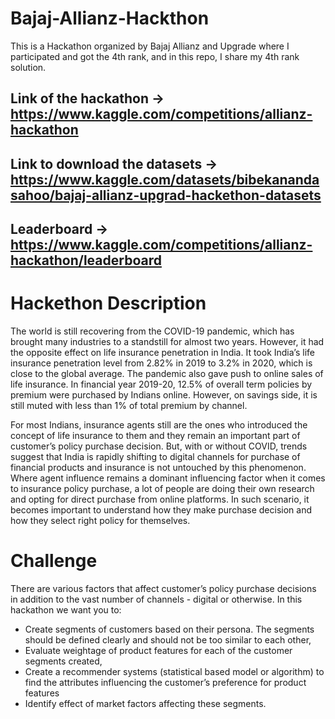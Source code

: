 # Bajaj-Allianz-Hackthon
This is a Hackathon organized by Bajaj Allianz and Upgrade where I participated and got the 4th rank, and in this repo, I share my 4th rank solution. 

##  Link of the hackathon -> https://www.kaggle.com/competitions/allianz-hackathon
## Link to download the datasets -> https://www.kaggle.com/datasets/bibekanandasahoo/bajaj-allianz-upgrad-hackethon-datasets
## Leaderboard -> https://www.kaggle.com/competitions/allianz-hackathon/leaderboard
# Hackethon Description 
The world is still recovering from the COVID-19 pandemic, which has brought many industries to a standstill for almost two years. However, it had the opposite effect on life insurance penetration in India. It took India’s life insurance penetration level from 2.82% in 2019 to 3.2% in 2020, which is close to the global average. The pandemic also gave push to online sales of life insurance. In financial year 2019-20, 12.5% of overall term policies by premium were purchased by Indians online. However, on savings side, it is still muted with less than 1% of total premium by channel.

For most Indians, insurance agents still are the ones who introduced the concept of life insurance to them and they remain an important part of customer’s policy purchase decision. But, with or without COVID, trends suggest that India is rapidly shifting to digital channels for purchase of financial products and insurance is not untouched by this phenomenon. Where agent influence remains a dominant influencing factor when it comes to insurance policy purchase, a lot of people are doing their own research and opting for direct purchase from online platforms. In such scenario, it becomes important to understand how they make purchase decision and how they select right policy for themselves.

# Challenge 
There are various factors that affect customer’s policy purchase decisions in addition to the vast number of channels - digital or otherwise. In this hackathon we want you to:

* Create segments of customers based on their persona. The segments should be defined clearly and should not be too similar to each other,
* Evaluate weightage of product features for each of the customer segments created,
* Create a recommender systems (statistical based model or algorithm) to find the attributes influencing the customer’s preference for product features
* Identify effect of market factors affecting these segments.
